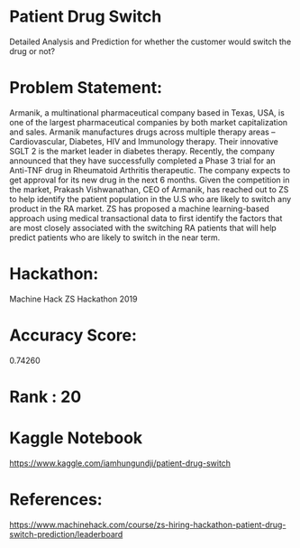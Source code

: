 # Patient Drug Switch
Detailed Analysis and Prediction for whether the customer would switch the drug or not?

# Problem Statement:
Armanik, a multinational pharmaceutical company based in Texas, USA, is one of the largest pharmaceutical companies by both market capitalization and sales. Armanik manufactures drugs across multiple therapy areas – Cardiovascular, Diabetes, HIV and Immunology therapy. Their innovative SGLT 2 is the market leader in diabetes therapy. Recently, the company announced that they have successfully completed a Phase 3 trial for an Anti-TNF drug in Rheumatoid Arthritis therapeutic. The company expects to get approval for its new drug in the next 6 months. Given the competition in the market, Prakash Vishwanathan, CEO of Armanik, has reached out to ZS to help identify the patient population in the U.S who are likely to switch any product in the RA market. ZS has proposed a machine learning-based approach using medical transactional data to first identify the factors that are most closely associated with the switching RA patients that will help predict patients who are likely to switch in the near term.

# Hackathon: 
Machine Hack ZS Hackathon 2019

# Accuracy Score:
0.74260

# Rank : 20

# Kaggle Notebook
https://www.kaggle.com/iamhungundji/patient-drug-switch

# References:
https://www.machinehack.com/course/zs-hiring-hackathon-patient-drug-switch-prediction/leaderboard
